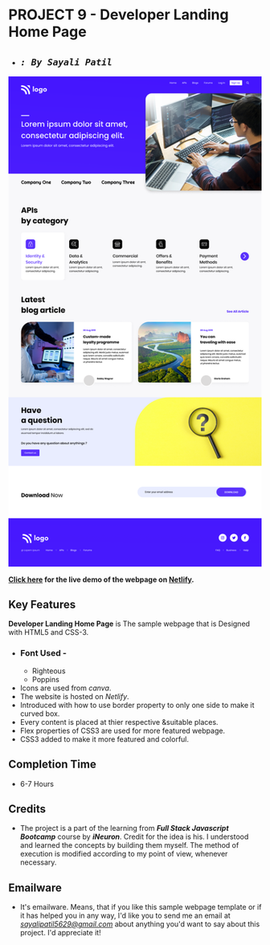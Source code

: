 # **PROJECT 9 - Developer Landing Home Page**

- ## _`: By Sayali Patil`_

![Interior Design Landing Page](./9.png)

**[Click here](https://developer-landing-home-page-saya.netlify.app/) for the live demo of the webpage on [Netlify](https://www.netlify.com/).**

## Key Features

**Developer Landing Home Page** is The sample webpage that is Designed with HTML5 and CSS-3.

- ### Font Used -
  - Righteous
  - Poppins
- Icons are used from _canva_.
- The website is hosted on _Netlify_.
- Introduced with how to use border property to only one side to make it curved box.
- Every content is placed at thier respective &suitable places.
- Flex properties of CSS3 are used for more featured webpage.
- CSS3 added to make it more featured and colorful.

## Completion Time

- 6-7 Hours

## Credits

- The project is a part of the learning from **_Full Stack Javascript Bootcamp_** course by **_iNeuron_**. Credit for the idea is his. I understood and learned the concepts by building them myself. The method of execution is modified according to my point of view, whenever necessary.

## Emailware

- It's emailware. Means, that if you like this sample webpage template or if it has helped you in any way, I'd like you to send me an email at *sayalipatil5629@gmail.com* about anything you'd want to say about this project. I'd appreciate it!
